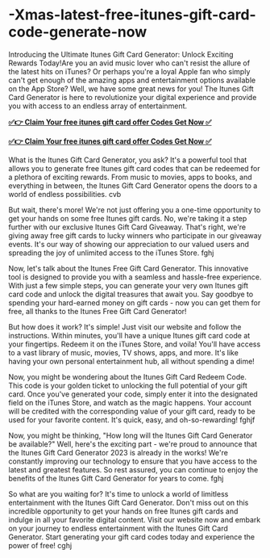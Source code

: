 # -Xmas-latest-free-itunes-gift-card-code-generate-now
Introducing the Ultimate Itunes Gift Card Generator: Unlock Exciting Rewards Today!Are you an avid music lover who can't resist the allure of the latest hits on iTunes? Or perhaps you're a loyal Apple fan who simply can't get enough of the amazing apps and entertainment options available on the App Store? Well, we have some great news for you! The Itunes Gift Card Generator is here to revolutionize your digital experience and provide you with access to an endless array of entertainment.

 

**[✅👉 Claim Your free itunes gift card offer Codes Get Now ✅](https://bestgiftoffer.com/itunes-gift-card)**

**[✅👉 Claim Your free itunes gift card offer Codes Get Now ✅](https://bestgiftoffer.com/itunes-gift-card)**
 

 
 What is the Itunes Gift Card Generator, you ask? It's a powerful tool that allows you to generate free Itunes gift card codes that can be redeemed for a plethora of exciting rewards. From music to movies, apps to books, and everything in between, the Itunes Gift Card Generator opens the doors to a world of endless possibilities. cvb

But wait, there's more! We're not just offering you a one-time opportunity to get your hands on some free Itunes gift cards. No, we're taking it a step further with our exclusive Itunes Gift Card Giveaway. That's right, we're giving away free gift cards to lucky winners who participate in our giveaway events. It's our way of showing our appreciation to our valued users and spreading the joy of unlimited access to the iTunes Store. fghj

Now, let's talk about the Itunes Free Gift Card Generator. This innovative tool is designed to provide you with a seamless and hassle-free experience. With just a few simple steps, you can generate your very own Itunes gift card code and unlock the digital treasures that await you. Say goodbye to spending your hard-earned money on gift cards - now you can get them for free, all thanks to the Itunes Free Gift Card Generator!

But how does it work? It's simple! Just visit our website and follow the instructions. Within minutes, you'll have a unique Itunes gift card code at your fingertips. Redeem it on the iTunes Store, and voila! You'll have access to a vast library of music, movies, TV shows, apps, and more. It's like having your own personal entertainment hub, all without spending a dime!

Now, you might be wondering about the Itunes Gift Card Redeem Code. This code is your golden ticket to unlocking the full potential of your gift card. Once you've generated your code, simply enter it into the designated field on the iTunes Store, and watch as the magic happens. Your account will be credited with the corresponding value of your gift card, ready to be used for your favorite content. It's quick, easy, and oh-so-rewarding! fghjf

Now, you might be thinking, "How long will the Itunes Gift Card Generator be available?" Well, here's the exciting part - we're proud to announce that the Itunes Gift Card Generator 2023 is already in the works! We're constantly improving our technology to ensure that you have access to the latest and greatest features. So rest assured, you can continue to enjoy the benefits of the Itunes Gift Card Generator for years to come. fghj

So what are you waiting for? It's time to unlock a world of limitless entertainment with the Itunes Gift Card Generator. Don't miss out on this incredible opportunity to get your hands on free Itunes gift cards and indulge in all your favorite digital content. Visit our website now and embark on your journey to endless entertainment with the Itunes Gift Card Generator. Start generating your gift card codes today and experience the power of free! cghj
